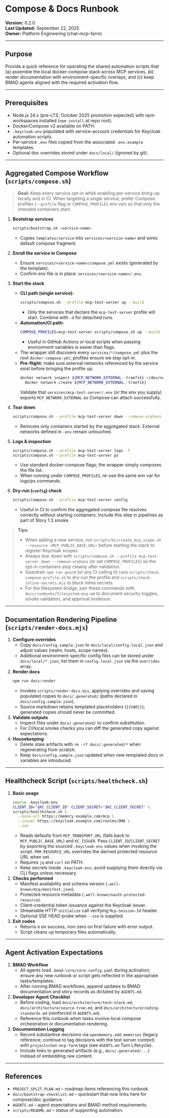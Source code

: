 # Compose & Docs Runbook

**Version:** 0.2.0  
**Last Updated:** September 22, 2025  
**Owner:** Platform Engineering (chat-mcp-farm)

---

## Purpose
Provide a quick reference for operating the shared automation scripts that (a) assemble the local docker-compose stack across MCP services, (b) render documentation with environment-specific overlays, and (c) keep BMAD agents aligned with the required activation flow.

---

## Prerequisites
- Node.js 24.x (pre-LTS, October 2025 promotion expected) with npm workspaces installed (`npm install` at repo root).
- Docker/Compose v2 available on PATH.
- `.keycloak-env` populated with service-account credentials for Keycloak automation scripts.
- Per-service `.env` files copied from the associated `.env.example` templates.
- Optional doc overrides stored under `docs/local/` (ignored by git).

---

## Aggregated Compose Workflow (`scripts/compose.sh`)
> **Goal:** Keep every service opt-in while enabling per-service bring-up locally and in CI. When targeting a single service, prefer Compose profiles (`--profile` flag or `COMPOSE_PROFILES` env var) so that only the intended containers start.

1. **Bootstrap services**
   ```bash
   scripts/bootstrap.sh <service-name>
   ```
   - Copies `templates/service` into `services/<service-name>` and wires default compose fragment.
2. **Enroll the service in Compose**
   - Ensure `services/<service-name>/compose.yml` exists (generated by the template).
   - Confirm env file is in place: `services/<service-name>/.env`.
3. **Start the stack**
   - **CLI path (single service):**
     ```bash
     scripts/compose.sh --profile mcp-test-server up --build
     ```
     - Only the services that declare the `mcp-test-server` profile will start. Combine with `-d` for detached runs.
   - **Automation/CI path:**
     ```bash
     COMPOSE_PROFILES=mcp-test-server scripts/compose.sh up --build
     ```
     - Useful in GitHub Actions or local scripts when passing environment variables is easier than flags.
   - The wrapper still discovers every `services/*/compose.yml` plus the root `docker-compose.yml`; profiles ensure we stay opt-in.
   - **Pre-flight:** make sure external networks referenced by the service exist before bringing the profile up:
     ```bash
     docker network inspect ${MCP_NETWORK_EXTERNAL:-traefik} >/dev/null 2>&1 || \
       docker network create ${MCP_NETWORK_EXTERNAL:-traefik}
     ```
     Validate that `services/mcp-test-server/.env` (or the env you supply) exports `MCP_NETWORK_EXTERNAL` so Compose can attach successfully.
4. **Tear down**
   ```bash
   scripts/compose.sh --profile mcp-test-server down --remove-orphans
   ```
   - Removes only containers started by the aggregated stack. External networks defined in `.env` remain untouched.
5. **Logs & inspection**
   ```bash
   scripts/compose.sh --profile mcp-test-server logs -f
   scripts/compose.sh --profile mcp-test-server ps
   ```
   - Use standard docker-compose flags; the wrapper simply composes the file list.
   - When running under `COMPOSE_PROFILES`, re-use the same env var for logs/ps commands.

6. **Dry-run (`config`) check**
   ```bash
   scripts/compose.sh --profile mcp-test-server config
   ```
   - Useful in CI to confirm the aggregated compose file resolves correctly without starting containers. Include this step in pipelines as part of Story 1.3 smoke.

> **Tips:**
> - When adding a new service, run `scripts/kc/create_mcp_scope.sh --resource <MCP_PUBLIC_BASE_URL>` before starting the stack to register Keycloak scopes.
> - Always tear down with `scripts/compose.sh --profile mcp-test-server down --remove-orphans` (or set `COMPOSE_PROFILES`) so the opt-in containers stop cleanly after validation.
> - Guardrail: `npm run guard` (or any CI calling it) runs `scripts/check-compose-profile.sh` to dry-run the profile and `scripts/check-inline-secrets.mjs` to block inline secrets.
> - For the filesystem bridge, pair these commands with `docs/runbooks/filesystem-mcp.md` to document security toggles, smoke validation, and approval evidence.

---

## Documentation Rendering Pipeline (`scripts/render-docs.mjs`)
1. **Configure overrides**
   - Copy `docs/config.sample.json` to `docs/local/config.local.json` and adjust values (realm, hosts, scope names).
   - Additional environment-specific config files can be stored under `docs/local/*.json`; list them in `config.local.json` via the `overrides` array.
2. **Render docs**
   ```bash
   npm run docs:render
   ```
   - Invokes `scripts/render-docs.mjs`, applying overrides and saving populated copies to `docs/.generated/` (paths declared in `docs/config.sample.json`).
   - Source markdown retains templated placeholders (`{{VAR}}`); generated copies should never be committed.
3. **Validate outputs**
   - Inspect files under `docs/.generated/` to confirm substitution.
   - For CI/local smoke checks you can diff the generated copy against expectations.
4. **Housekeeping**
   - Delete stale artifacts with `rm -rf docs/.generated/*` when regenerating from scratch.
   - Keep `docs/config.sample.json` updated when new templated docs or variables are introduced.

---


## Healthcheck Script (`scripts/healthcheck.sh`)
1. **Basic usage**
   ```bash
   source .keycloak-env
   CLIENT_ID="$KC_CLIENT_ID" CLIENT_SECRET="$KC_CLIENT_SECRET" \
   scripts/healthcheck.sh \
     --base-url https://memory.example.com/mcp \
     --issuer https://keycloak.example.com/realms/OMA \
     --sse
   ```
   - Reads defaults from `MCP_TRANSPORT_URL` (falls back to `MCP_PUBLIC_BASE_URL`) and `KC_ISSUER`. Pass `CLIENT_ID`/`CLIENT_SECRET` by exporting the sourced `.keycloak-env` values when invoking the script. `PRM_RESOURCE_URL` overrides the derived protected resource URL when set.
   - Requires `jq` and `curl` on PATH.
   - Keep secrets inside `.keycloak-env`; avoid supplying them directly via CLI flags unless necessary.
2. **Checks performed**
   - Manifest availability and schema version (`.well-known/mcp/manifest.json`).
   - Protected resource metadata (`.well-known/oauth-protected-resource`).
   - Client-credential token issuance against the Keycloak issuer.
   - Streamable HTTP `initialize` call verifying `Mcp-Session-Id` header.
   - Optional SSE HEAD probe when `--sse` is supplied.
3. **Exit codes**
   - Returns `0` on success, non-zero on first failure with error output.
   - Script cleans up temporary files automatically.

---

## Agent Activation Expectations
1. **BMAD Workflow**
   - All agents load `.bmad-core/core-config.yaml` during activation; ensure any new runbook or script gets reflected in the appropriate tasks/templates.
   - After running BMAD workflows, append updates to BMAD documentation and story records as dictated by `AGENTS.md`.
2. **Developer Agent Checklist**
   - Before coding, load `docs/architecture/tech-stack.md`, `docs/architecture/source-tree.md`, and `docs/architecture/coding-standards.md` (reinforced in `AGENTS.md`).
   - Reference this runbook when tasks involve local compose orchestration or documentation rendering.
3. **Documentation Logging**
   - Record substantive decisions via `openmemory.add_memories` (legacy reference; continue to tag decisions with the test server context) with `project=chat-mcp-farm` tags (see `AGENTS.md` Turn Lifecycle).
   - Include links to generated artifacts (e.g., `docs/.generated/...`) instead of embedding raw content.

---

## References
- `PROJECT_SPLIT_PLAN.md` – roadmap items referencing this runbook.
- `docs/bootstrap-checklist.md` – quickstart that now links here for compose/doc guidance.
- `AGENTS.md` – agent expectations and BMAD method requirements.
- `scripts/README.md` – status of supporting automation.
